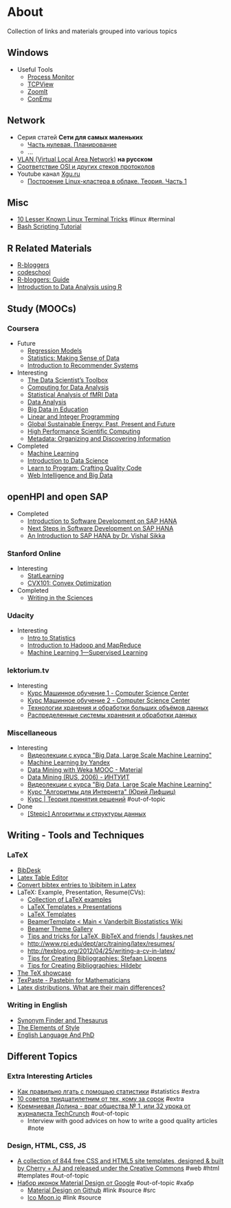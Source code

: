 # About

Collection of links and materials grouped into various topics

## Windows

* Useful Tools
    - [Process Monitor](https://docs.microsoft.com/en-us/sysinternals/downloads/procmon)
    - [TCPView](https://docs.microsoft.com/en-us/sysinternals/downloads/tcpview)
    - [ZoomIt](https://docs.microsoft.com/en-us/sysinternals/downloads/zoomit)
    - [ConEmu](https://conemu.github.io/)

## Network

* Серия статей **Сети для самых маленьких**
    - [Часть нулевая. Планирование](https://habr.com/ru/post/134892/)
    - ...
* [VLAN (Virtual Local Area Network)](http://xgu.ru/wiki/VLAN) **на русском**
* [Соответствие OSI и других стеков протоколов](http://xgu.ru/wiki/OSI)
* Youtube канал [Xgu.ru](https://www.youtube.com/channel/UCUFTmyQ9dwazauhW02UmnzQ)
    - [Построение Linux-кластера в облаке. Теория. Часть 1](https://www.youtube.com/watch?v=k24Se9BvnfM)

## Misc

* [10 Lesser Known Linux Terminal Tricks](https://linoxide.com/linux-how-to/lesser-known-linux-terminal-tricks/) #linux #terminal
* [Bash Scripting Tutorial](http://linuxconfig.org/bash-scripting-tutorial)



## R Related Materials

* [R-bloggers](http://R-bloggers.com/)
* [codeschool](http://tryr.codeschool.com/)
* [R-bloggers: Guide](http://www.r-bloggers.com/the-guerilla-guide-to-r/)
* [Introduction to Data Analysis using R](http://bigdatauniversity.com/bdu-wp/bdu-course/introduction-to-data-analysis-using-r/)

## Study (MOOCs)

### Coursera

* Future
    - [Regression Models](https://www.coursera.org/course/regmods)
    - [Statistics: Making Sense of Data](https://class.coursera.org/introstats-001/lecture)
    - [Introduction to Recommender Systems](https://class.coursera.org/recsys-001/class)
* Interesting
    - [The Data Scientist’s Toolbox](https://class.coursera.org/datascitoolbox-002)
    - [Computing for Data Analysis](https://class.coursera.org/compdata-003/class)
    - [Statistical Analysis of fMRI Data](https://class.coursera.org/fmri-001)
    - [Data Analysis](https://class.coursera.org/dataanalysis-002/class/index)
    - [Big Data in Education](https://class.coursera.org/bigdata-edu-001/class/index)
    - [Linear and Integer Programming](https://class.coursera.org/linearprogramming-001/class/index)
    - [Global Sustainable Energy: Past, Present and Future](https://class.coursera.org/globalenergy-001/class/index)
    - [High Performance Scientific Computing](https://class.coursera.org/scicomp-001/class/index)
    - [Metadata: Organizing and Discovering Information](https://class.coursera.org/metadata-001/class)
* Completed
    - [Machine Learning](https://class.coursera.org/ml-004/class/index)
    - [Introduction to Data Science](https://class.coursera.org/datasci-001/class/index)
    - [Learn to Program: Crafting Quality Code](https://class.coursera.org/programming2-001/class/index)
    - [Web Intelligence and Big Data](https://class.coursera.org/bigdata-002/class/index)

## openHPI and open SAP

* Completed
    - [Introduction to Software Development on SAP HANA](https://open.sap.com/course/hana1)
    - [Next Steps in Software Development on SAP HANA](https://open.sap.com/courses/hana2)
    - [An Introduction to SAP HANA by Dr. Vishal Sikka](https://open.sap.com/course/hanaintro1)

### Stanford Online

* Interesting
    - [StatLearning](https://class.stanford.edu/courses/HumanitiesScience/StatLearning/Winter2014/info)
    - [CVX101: Convex Optimization](https://class.stanford.edu/courses/Engineering/CVX101/Winter2014/about)
* Completed
    - [Writing in the Sciences](https://class.stanford.edu/courses/Medicine/SciWrite/Fall2013/info)

### Udacity

* Interesting
    - [Intro to Statistics](https://www.udacity.com/course/viewer#!/c-st101/l-48686797)
    - [Introduction to Hadoop and MapReduce](https://www.udacity.com/course/ud617)
    - [Machine Learning 1—Supervised Learning](https://www.udacity.com/course/viewer#!/c-ud675/l-684818868/m-640579193)

### lektorium.tv

* Interesting
    - [Курс Машинное обучение 1 - Computer Science Center](http://compscicenter.ru/program/course/machinelearning2012)
    - [Курс Машинное обучение 2 - Computer Science Center](http://compscicenter.ru/program/course/MachineLearningFall2012)
    - [Технологии хранения и обработки больших объёмов данных](http://www.lektorium.tv/course/?id=22932)
    - [Распределенные системы хранения и обработки данных](http://www.lektorium.tv/course/?id=22928)

### Miscellaneous

* Interesting
    - [Видеолекции с курса "Big Data, Large Scale Machine Learning"](http://igorsubbotin.blogspot.ru/2014/09/video-nyu-course-on-large-scale-machine.html)
    - [Machine Learning  by Yandex](http://shad.yandex.ru/lectures/machine_learning.xml)
    - [Data Mining with Weka MOOC - Material](http://www.cs.waikato.ac.nz/ml/weka/mooc/dataminingwithweka/)
    - [Data Mining (RUS, 2006) - ИНТУИТ](http://www.intuit.ru/studies/courses/6/6/info)
    - [Видеолекции с курса "Big Data, Large Scale Machine Learning"](http://igorsubbotin.blogspot.ru/2014/09/video-nyu-course-on-large-scale-machine.html)
    - [Курс "Алгоритмы для Интернета" (Юрий Лифшиц)](http://yury.name/internet/)
    - [Курс | Теория принятия решений](http://postnauka.ru/courses/28275) #out-of-topic
* Done
    - [[Stepic] Алгоритмы и структуры данных](https://stepic.org/course/%D0%90%D0%BB%D0%B3%D0%BE%D1%80%D0%B8%D1%82%D0%BC%D1%8B-%D0%B8-%D1%81%D1%82%D1%80%D1%83%D0%BA%D1%82%D1%83%D1%80%D1%8B-%D0%B4%D0%B0%D0%BD%D0%BD%D1%8B%D1%85-63/syllabus)

## Writing - Tools and Techniques

### LaTeX

* [BibDesk](http://bibdesk.sourceforge.net/)
* [Latex Table Editor](http://truben.no/latex/table/)
* [Convert bibtex entries to \bibitem in Latex](http://fundamentalthinking.blogspot.de/2009/12/convert-bibtex-entries-to-bibitem-in.html)
* LaTeX: Example, Presentation, Resume(CVs):
    - [Collection of LaTeX examples](http://www.tug.org/texshowcase/)
    - [LaTeX Templates » Presentations](http://www.latextemplates.com/cat/presentations)
    - [LaTeX Templates](http://www.latextemplates.com/)
    - [BeamerTemplate < Main < Vanderbilt Biostatistics Wiki](http://biostat.mc.vanderbilt.edu/wiki/Main/BeamerTemplate)
    - [Beamer Theme Gallery](http://deic.uab.es/~iblanes/beamer_gallery/index.html)
    - [Tips and tricks for LaTeX, BibTeX and friends | fauskes.net](http://www.fauskes.net/nb/latextips/)
    - http://www.rpi.edu/dept/arc/training/latex/resumes/
    - http://texblog.org/2012/04/25/writing-a-cv-in-latex/
    - [Tips for Creating Bibliographies: Stefaan Lippens](http://stefaanlippens.net/bibentry)
    - [Tips for Creating Bibliographies: Hildebr](http://www.math.uiuc.edu/~hildebr/tex/bibliographies.html)
* [The TeX showcase](http://www.tug.org/texshowcase/)
* [TexPaste - Pastebin for Mathematicians](http://www.texpaste.com/)
* [Latex distributions. What are their main differences?](http://tex.stackexchange.com/questions/239199/latex-distributions-what-are-their-main-differences)

### Writing in English

* [Synonym Finder and Thesaurus](http://www.synonym.com/synonyms/)
* [The Elements of Style](http://en.wikipedia.org/wiki/The_Elements_of_Style)
* [English Language And PhD](http://vdmitriyev.github.io/blog/english-language-and-phd.html)

## Different Topics

### Extra Interesting Articles

* [Как правильно лгать с помощью статистики](http://habrahabr.ru/post/217545/) #statistics #extra
* [10 советов тридцатилетним от тех, кому за сорок](http://lifehacker.ru/2014/03/30/10-lessons-for-30/) #extra
* [Кремниевая Долина - враг общества № 1, или 32 урока от журналиста TechCrunch](http://yvision.kz/post/426586) #out-of-topic
    - Interview with good advices on how to write a good quality articles #note

### Design, HTML, CSS, JS

* [A collection of 844 free CSS and HTML5 site templates, designed & built by Cherry + AJ and released under the Creative Commons](http://templated.co/) #web #html #templates #out-of-topic
* [Набор иконок Material Design от Google](http://habrahabr.ru/post/241117/) #out-of-topic #хабр
    - [Material Design on Github](https://github.com/google/material-design-icons) #link #source #src
    - [Ico Moon.io](https://icomoon.io/app/#/select) #link #source
